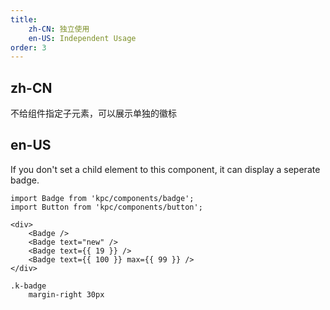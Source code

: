 ```yaml
---
title:
    zh-CN: 独立使用
    en-US: Independent Usage
order: 3
---
```


## zh-CN

不给组件指定子元素，可以展示单独的徽标

## en-US

If you don't set a child element to this component, it can display a seperate badge.

```vdt
import Badge from 'kpc/components/badge';
import Button from 'kpc/components/button';

<div>
    <Badge />
    <Badge text="new" />
    <Badge text={{ 19 }} />
    <Badge text={{ 100 }} max={{ 99 }} />
</div>
```

```styl
.k-badge
    margin-right 30px
```
